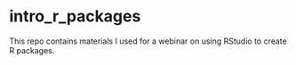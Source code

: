 # intro_r_packages
This repo contains materials I used for a webinar on using RStudio to create R packages.
